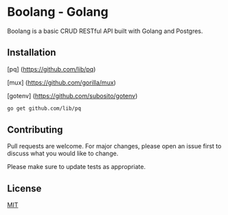 # Boolang - Golang

Boolang is a basic CRUD RESTful API built with Golang and Postgres.

## Installation

[pq] (https://github.com/lib/pq)

[mux] (https://github.com/gorilla/mux)

[gotenv] (https://github.com/subosito/gotenv)

```bash
go get github.com/lib/pq
```

## Contributing

Pull requests are welcome. For major changes, please open an issue first to discuss what you would like to change.

Please make sure to update tests as appropriate.

## License

[MIT](https://choosealicense.com/licenses/mit/)
